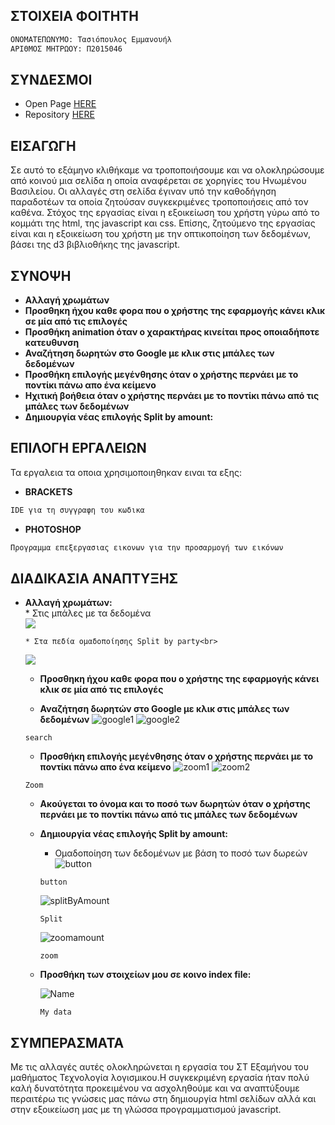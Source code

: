 ## ΣΤΟΙΧΕΙΑ ΦΟΙΤΗΤΗ

```markdown
ΟΝΟΜΑΤΕΠΩΝΥΜΟ: Τασιόπουλος Εμμανουήλ
ΑΡΙΘΜΟΣ ΜΗΤΡΩΟΥ: Π2015046
```

## ΣΥΝΔΕΣΜΟΙ

- Open Page [HERE](https://manolis-tasiopoulos.github.io/D3js-uk-political-donations/)            
- Repository [HERE](https://github.com/Manolis-Tasiopoulos/D3js-uk-political-donations)

## ΕΙΣΑΓΩΓΗ
 Σε αυτό το εξάμηνο κλιθήκαμε να τροποποιήσουμε και να ολοκληρώσουμε από κοινού μια σελίδα η οποία αναφέρεται σε χορηγίες του Ηνωμένου Βασιλείου. Οι αλλαγές στη σελίδα έγιναν υπό την καθοδήγηση παραδοτέων τα οποία ζητούσαν συγκεκριμένες τροποποιήσεις από τον καθένα. Στόχος της εργασίας είναι η εξοικείωση του χρήστη γύρω από το κομμάτι της html, της javascript και css. Επίσης, ζητούμενο της εργασίας είναι και η εξοικείωση του χρήστη με την οπτικοποίηση των δεδομένων, βάσει της d3 βιβλιοθήκης της javascript.

## ΣΥΝΟΨΗ
  
   - __Αλλαγή χρωμάτων__   
   - __Προσθηκη ήχου καθε φορα που ο χρήστης της εφαρμογής κάνει κλικ σε μία από τις επιλογές__ 
   - __Προσθήκη animation όταν ο χαρακτήρας κινείται προς οποιαδήποτε κατευθυνση__ 
   - __Αναζήτηση δωρητών στο Google με κλικ στις μπάλες των δεδομένων__
   - __Προσθήκη επιλογής μεγένθησης όταν ο χρήστης περνάει με το ποντίκι πάνω απο ένα κείμενο__
   - __Ηχιτική βοήθεια όταν ο χρήστης περνάει με το ποντίκι πάνω από τις μπάλες των δεδομένων__
   - __Δημιουργία νέας επιλογής Split by amount:__
   
 ## ΕΠΙΛΟΓΗ ΕΡΓΑΛΕΙΩΝ
Τα εργαλεια τα οποια χρησιμοποιηθηκαν ειναι τα εξης: 
  
  - __BRACKETS__
  
  ```markdown  
  IDE για τη συγγραφη του κωδικα
  ```
  - __PHOTOSHOP__
  
  ```markdown
  Προγραμμα επεξεργασιας εικονων για την προσαρμογή των εικόνων
  ```  
  
## ΔΙΑΔΙΚΑΣΙΑ ΑΝΑΠΤΥΞΗΣ

- __Αλλαγή χρωμάτων:__    
      * Στις μπάλες με τα δεδομένα<br>
   ![](images/colorsData.png)
   
      * Στα πεδία ομαδοποίησης Split by party<br>
   ![](images/splitPartyColors.png)
   
   
  - __Προσθηκη ήχου καθε φορα που ο χρήστης της εφαρμογής κάνει κλικ σε μία από τις επιλογές__
   
  - __Αναζήτηση δωρητών στο Google με κλικ στις μπάλες των δεδομένων__
   ![google1](images/googles1.png)   ![google2](images/googles2.png)
   ```
   search
   ```
   
   - __Προσθήκη επιλογής μεγένθησης όταν ο χρήστης περνάει με το ποντίκι πάνω απο ένα κείμενο__
   ![zoom1](images/zoom1.png)   ![zoom2](images/zoom2.png)
   ```
   Zoom
   ```
  
  - __Ακούγεται το όνομα και το ποσό των δωρητών όταν ο χρήστης περνάει με το ποντίκι πάνω από τις μπάλες των δεδομένων__
  
  - __Δημιουργία νέας επιλογής Split by amount:__  
    * Ομαδοποίηση των δεδομένων με βάση το ποσό των δωρεών
     ![button](images/button.png)
     ```
     button
     ```
     ![splitByAmount](images/splitByAmount.png)
     ```
     Split
     ```
     ![zoomamount](images/zoomamount.png)
     ```
     zoom
     ```
   - __Προσθήκη των στοιχείων μου σε κοινο index file:__  
     
     ![Name](images/Name.png)
     ```
     My data
     ```
     
## ΣΥΜΠΕΡΑΣΜΑΤΑ
Με τις αλλαγές αυτές ολοκληρώνεται η εργασία του ΣΤ Εξαμήνου του μαθήματος Τεχνολογία λογισμικου.Η συγκεκριμένη εργασία ήταν πολύ καλή δυνατότητα προκειμένου να ασχοληθούμε και να αναπτύξουμε περαιτέρω τις γνώσεις μας πάνω στη δημιουργία html σελίδων αλλά και στην εξοικείωση μας με τη γλώσσα προγραμματισμού javascript.
